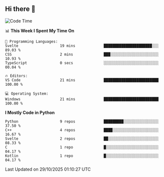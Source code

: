 ## Hi there 👋

<!--START_SECTION:waka-->
![Code Time](http://img.shields.io/badge/Code%20Time-203%20hrs%2015%20mins-blue)

📊 **This Week I Spent My Time On** 

```text
💬 Programming Languages: 
Svelte                   19 mins             ██████████████████████░░░   89.03 % 
CSS                      2 mins              ███░░░░░░░░░░░░░░░░░░░░░░   10.93 % 
TypeScript               0 secs              ░░░░░░░░░░░░░░░░░░░░░░░░░   00.04 % 

🔥 Editors: 
VS Code                  21 mins             █████████████████████████   100.00 % 

💻 Operating System: 
Windows                  21 mins             █████████████████████████   100.00 % 
```

**I Mostly Code in Python** 

```text
Python                   9 repos             █████████░░░░░░░░░░░░░░░░   37.50 % 
C++                      4 repos             ████░░░░░░░░░░░░░░░░░░░░░   16.67 % 
Svelte                   2 repos             ██░░░░░░░░░░░░░░░░░░░░░░░   08.33 % 
C                        1 repo              █░░░░░░░░░░░░░░░░░░░░░░░░   04.17 % 
Kotlin                   1 repo              █░░░░░░░░░░░░░░░░░░░░░░░░   04.17 % 
```




 Last Updated on 29/10/2025 01:10:27 UTC
<!--END_SECTION:waka-->
